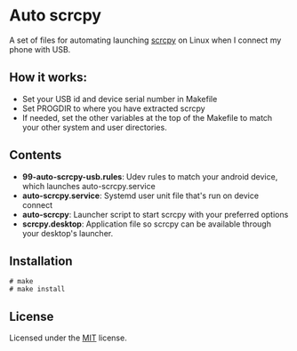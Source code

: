 # Auto scrcpy

A set of files for automating launching [scrcpy](https://github.com/Genymobile/scrcpy) on Linux when I connect my phone with USB.

## How it works:

- Set your USB id and device serial number in Makefile
- Set PROGDIR to where you have extracted scrcpy
- If needed, set the other variables at the top of the Makefile
  to match your other system and user directories.

## Contents
- **99-auto-scrcpy-usb.rules**: Udev rules to match your android device, which launches auto-scrcpy.service
- **auto-scrcpy.service**: Systemd user unit file that's run on device connect
- **auto-scrcpy**: Launcher script to start scrcpy with your preferred options
- **scrcpy.desktop**: Application file so scrcpy can be available through your desktop's launcher.

## Installation
```
# make
# make install
```

## License
Licensed under the [MIT](LICENSE.md) license.
